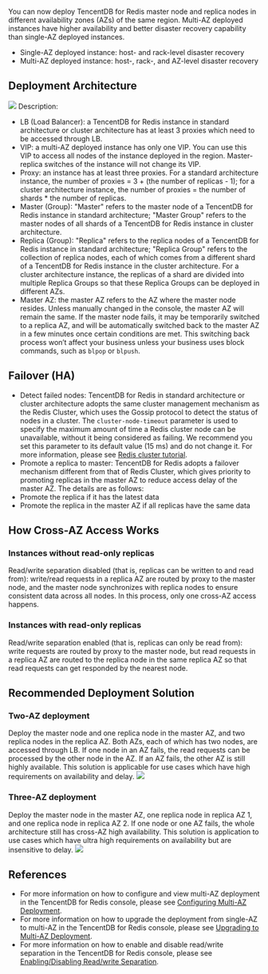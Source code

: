 You can now deploy TencentDB for Redis master node and replica nodes in different availability zones (AZs) of the same region. Multi-AZ deployed instances have higher availability and better disaster recovery capability than single-AZ deployed instances.
- Single-AZ deployed instance: host- and rack-level disaster recovery
- Multi-AZ deployed instance: host-, rack-, and AZ-level disaster recovery

## Deployment Architecture
![](https://main.qcloudimg.com/raw/855cfa6d9f004b589c708eeb12de1518.png)
Description:
- LB (Load Balancer): a TencentDB for Redis instance in standard architecture or cluster architecture has at least 3 proxies which need to be accessed through LB.
- VIP: a multi-AZ deployed instance has only one VIP. You can use this VIP to access all nodes of the instance deployed in the region. Master-replica switches of the instance will not change its VIP.
- Proxy: an instance has at least three proxies. For a standard architecture instance, the number of proxies = 3 + (the number of replicas - 1); for a cluster architecture instance, the number of proxies = the number of shards * the number of replicas.
- Master (Group): "Master" refers to the master node of a TencentDB for Redis instance in standard architecture; "Master Group" refers to the master nodes of all shards of a TencentDB for Redis instance in cluster architecture.
- Replica (Group): "Replica" refers to the replica nodes of a TencentDB for Redis instance in standard architecture; "Replica Group" refers to the collection of replica nodes, each of which comes from a different shard of a TencentDB for Redis instance in the cluster architecture. For a cluster architecture instance, the replicas of a shard are divided into multiple Replica Groups so that these Replica Groups can be deployed in different AZs.
- Master AZ: the master AZ refers to the AZ where the master node resides. Unless manually changed in the console, the master AZ will remain the same. If the master node fails, it may be temporarily switched to a replica AZ, and will be automatically switched back to the master AZ in a few minutes once certain conditions are met. This switching back process won’t affect your business unless your business uses block commands, such as `blpop` or `blpush`.

## Failover (HA)
- Detect failed nodes: TencentDB for Redis in standard architecture or cluster architecture adopts the same cluster management mechanism as the Redis Cluster, which uses the Gossip protocol to detect the status of nodes in a cluster. The `cluster-node-timeout` parameter is used to specify the maximum amount of time a Redis cluster node can be unavailable, without it being considered as failing. We recommend you set this parameter to its default value (15 ms) and do not change it. For more information, please see [Redis cluster tutorial](https://redis.io/topics/cluster-tutorial).
- Promote a replica to master: TencentDB for Redis adopts a failover mechanism different from that of Redis Cluster, which gives priority to promoting replicas in the master AZ to reduce access delay of the master AZ. The details are as follows:
 - Promote the replica if it has the latest data
 - Promote the replica in the master AZ if all replicas have the same data

## How Cross-AZ Access Works
### Instances without read-only replicas
Read/write separation disabled (that is, replicas can be written to and read from): write/read requests in a replica AZ are routed by proxy to the master node, and the master node synchronizes with replica nodes to ensure consistent data across all nodes. In this process, only one cross-AZ access happens.

### Instances with read-only replicas
Read/write separation enabled (that is, replicas can only be read from): write requests are routed by proxy to the master node, but read requests in a replica AZ are routed to the replica node in the same replica AZ so that read requests can get responded by the nearest node.

## Recommended Deployment Solution
### Two-AZ deployment
Deploy the master node and one replica node in the master AZ, and two replica nodes in the replica AZ. Both AZs, each of which has two nodes, are accessed through LB. If one node in an AZ fails, the read requests can be processed by the other node in the AZ. If an AZ fails, the other AZ is still highly available. This solution is applicable for use cases which have high requirements on availability and delay.
![](https://main.qcloudimg.com/raw/5a3cc43871565e6371d1d990e9845324.png)

### Three-AZ deployment
Deploy the master node in the master AZ, one replica node in replica AZ 1, and one replica node in replica AZ 2. If one node or one AZ fails, the whole architecture still has cross-AZ high availability. This solution is application to use cases which have ultra high requirements on availability but are insensitive to delay.
![](https://main.qcloudimg.com/raw/d2c4ad9ce6354559eaee7e191be59b7e.png)

## References
- For more information on how to configure and view multi-AZ deployment in the TencentDB for Redis console, please see [Configuring Multi-AZ Deployment](https://intl.cloud.tencent.com/document/product/239/39799).
- For more information on how to upgrade the deployment from single-AZ to multi-AZ in the TencentDB for Redis console, please see [Upgrading to Multi-AZ Deployment](https://intl.cloud.tencent.com/document/product/239/39982).
- For more information on how to enable and disable read/write separation in the TencentDB for Redis console, please see [Enabling/Disabling Read/write Separation](https://intl.cloud.tencent.com/document/product/239/31935).

